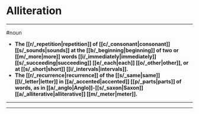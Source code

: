 # Alliteration
---
#noun
- **The [[r/_repetition|repetition]] of [[c/_consonant|consonant]] [[s/_sounds|sounds]] at the [[b/_beginning|beginning]] of two or [[m/_more|more]] words [[i/_immediately|immediately]] [[s/_succeeding|succeeding]] [[e/_each|each]] [[o/_other|other]], or at [[s/_short|short]] [[i/_intervals|intervals]].**
- **The [[r/_recurrence|recurrence]] of the [[s/_same|same]] [[l/_letter|letter]] in [[a/_accented|accented]] [[p/_parts|parts]] of words, as in [[a/_anglo|Anglo]]-[[s/_saxon|Saxon]] [[a/_alliterative|alliterative]] [[m/_meter|meter]].**
---
---
